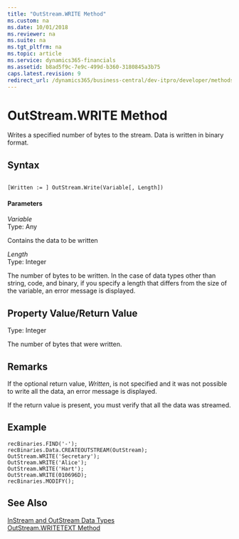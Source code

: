 ```yaml
---
title: "OutStream.WRITE Method"
ms.custom: na
ms.date: 10/01/2018
ms.reviewer: na
ms.suite: na
ms.tgt_pltfrm: na
ms.topic: article
ms.service: dynamics365-financials
ms.assetid: b8ad5f9c-7e9c-499d-b360-3180845a3b75
caps.latest.revision: 9
redirect_url: /dynamics365/business-central/dev-itpro/developer/methods-auto/al-method-reference
---
```


 

# OutStream.WRITE Method
Writes a specified number of bytes to the stream. Data is written in binary format.  
  
## Syntax  
  
```  
  
[Written := ] OutStream.Write(Variable[, Length])  
```  
  
#### Parameters  
 *Variable*  
 Type: Any  
  
 Contains the data to be written  
  
 *Length*  
 Type: Integer  
  
 The number of bytes to be written. In the case of data types other than string, code, and binary, if you specify a length that differs from the size of the variable, an error message is displayed.  
  
## Property Value/Return Value  
 Type: Integer  
  
 The number of bytes that were written.  
  
## Remarks  
 If the optional return value, *Written*, is not specified and it was not possible to write all the data, an error message is displayed.  
  
 If the return value is present, you must verify that all the data was streamed.  
  
## Example  
  
```  
recBinaries.FIND('-');  
recBinaries.Data.CREATEOUTSTREAM(OutStream);  
OutStream.WRITE('Secretary');  
OutStream.WRITE('Alice');  
OutStream.WRITE('Hart');  
OutStream.WRITE(010696D);  
recBinaries.MODIFY();  
```  
  
## See Also  
 [InStream and OutStream Data Types](../datatypes/devenv-InStream-and-OutStream-Data-Types.md)   
 [OutStream.WRITETEXT Method](devenv-OutStream-WRITETEXT-Method.md)